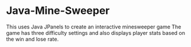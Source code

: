 # Java-Mine-Sweeper
This uses Java JPanels to create an interactive minesweeper game
The game has three difficulty settings and also displays player stats based on the win and lose rate.

